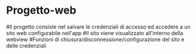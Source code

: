 # Progetto-web
#Il progetto consiste nel salvare le credenziali di accesso ed accedere a un sito web configurabile nell'app
#Il sito viene visualizzato all'interno della webview
#Funzioni di chiusura/disconnessione/configurazione del sito e delle credenziali
#
#
#